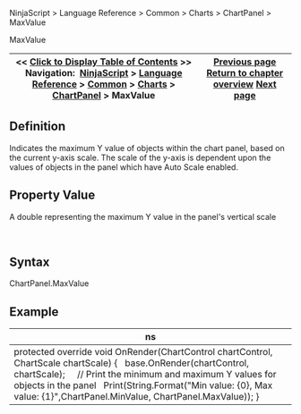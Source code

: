 ﻿


NinjaScript \> Language Reference \> Common \> Charts \> ChartPanel \> MaxValue






















MaxValue







| \<\< [Click to Display Table of Contents](maxvalue_chartpanel.md) \>\> **Navigation:**     [NinjaScript](ninjascript.md) \> [Language Reference](language_reference_wip.md) \> [Common](common.md) \> [Charts](chart.md) \> [ChartPanel](chartpanel.md) \> MaxValue | [Previous page](isyaxisdisplayedright_chartpanel.md) [Return to chapter overview](chartpanel.md) [Next page](minvalue_chartpanel.md) |
| --- | --- |











## Definition


Indicates the maximum Y value of objects within the chart panel, based on the current y\-axis scale. The scale of the y\-axis is dependent upon the values of objects in the panel which have Auto Scale enabled.


## 


## Property Value


A double representing the maximum Y value in the panel's vertical scale


 


## Syntax


ChartPanel.MaxValue


## 


## Example




| ns |
| --- |
| protected override void OnRender(ChartControl chartControl, ChartScale chartScale) {    base.OnRender(chartControl, chartScale);      // Print the minimum and maximum Y values for objects in the panel    Print(String.Format("Min value: {0}, Max value: {1}",ChartPanel.MinValue, ChartPanel.MaxValue)); } |









